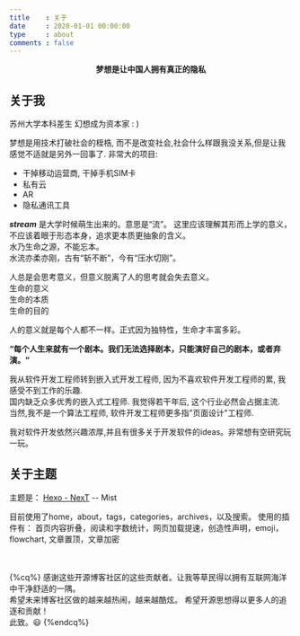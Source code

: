 ```yaml
---
title    : 关于
date     : 2020-01-01 00:00:00
type     : about
comments : false
---
```


**<center>梦想是让中国人拥有真正的隐私</center>**

## 关于我
苏州大学本科差生
幻想成为资本家 : )

梦想是用技术打破社会的桎梏, 而不是改变社会,社会什么样跟我没关系,但是让我感觉不适就是另外一回事了.
非常大的项目:  
- 干掉移动运营商, 干掉手机SIM卡
- 私有云
- AR
- 隐私通讯工具

***stream*** 是大学时候萌生出来的。意思是“流”。
这里应该理解其形而上学的意义，不应该着眼于形态本身，追求更本质更抽象的含义。  
水乃生命之源，不能忘本。  
水流亦柔亦刚，古有“斩不断”，今有“压水切刚”。  

人总是会思考意义，但意义脱离了人的思考就会失去意义。  
生命的意义  
生命的本质  
生命的目的  

人的意义就是每个人都不一样。正式因为独特性，生命才丰富多彩。  

**“每个人生来就有一个剧本。我们无法选择剧本，只能演好自己的剧本，或者弃演。“**

我从软件开发工程师转到嵌入式开发工程师, 因为不喜欢软件开发工程师的累, 我感受不到工作的乐趣.  
国内缺乏众多优秀的嵌入式工程师. 我觉得若干年后, 这个行业必然会占据主流.   
当然,我不是一个算法工程师, 软件开发工程师更多指"页面设计"工程师.

我对软件开发依然兴趣浓厚,并且有很多关于开发软件的ideas。非常想有空研究玩一玩。  

## 关于主题
主题是： [Hexo - NexT](http://theme-next.iissnan.com/)   -- Mist

目前使用了home，about，tags，categories，archives，以及搜索。
使用的插件有： 首页内容折叠，阅读和字数统计，网页加载提速，创造性声明，emoji，flowchart, 文章置顶，文章加密  
<br></br>

{%cq%}
感谢这些开源博客社区的这些贡献者。让我等草民得以拥有互联网海洋中干净舒适的一隅。  
希望未来博客社区做的越来越热闹，越来越酷炫。
希望开源思想得以更多人的追逐和贡献！   
此致。:smiley: 
{%endcq%}




